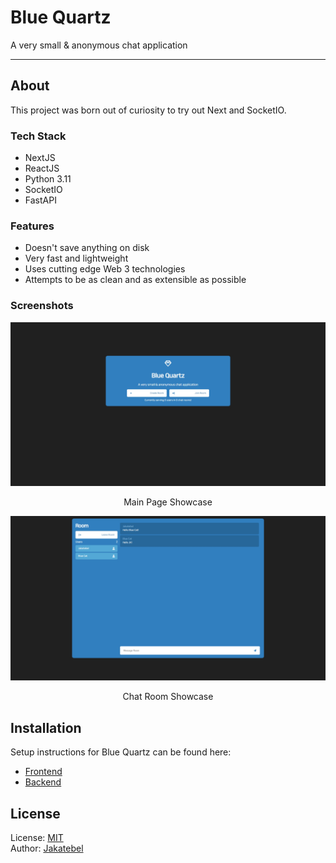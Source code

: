 # Blue Quartz
A very small & anonymous chat application

---

## About
This project was born out of curiosity to try out Next and SocketIO.

### Tech Stack
- NextJS
- ReactJS
- Python 3.11
- SocketIO
- FastAPI

### Features

- Doesn't save anything on disk
- Very fast and lightweight
- Uses cutting edge Web 3 technologies
- Attempts to be as clean and as extensible as possible

### Screenshots

![index-page](./screenshots/index-page.png?raw=true)
<p align='center'>Main Page Showcase</p>

![chat-room](./screenshots/chat-room.png?raw=true)
<p align='center'>Chat Room Showcase</p>

## Installation
Setup instructions for Blue Quartz can be found here:
- [Frontend](/frontend/README.md)
- [Backend](/api/README.md)

## License
License: [MIT](LICENSE)
<br>
Author: <a href="https://jkbgl.net/">Jakatebel</a>

